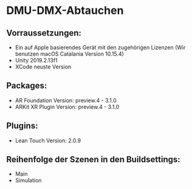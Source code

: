 # DMU-DMX-Abtauchen

## Vorraussetzungen:
- Ein auf Apple basierendes Gerät mit den zugehörigen Lizenzen (Wir benutzen macOS Catalania Version 10.15.4)
- Unity 2019.2.13f1
- XCode neuste Version

## Packages:
- AR Foundation Version: preview.4 - 3.1.0
- ARKit XR Plugin Version: preview.4 - 3.1.0

## Plugins:
- Lean Touch Version: 2.0.9

## Reihenfolge der Szenen in den Buildsettings:
- Main
- Simulation
